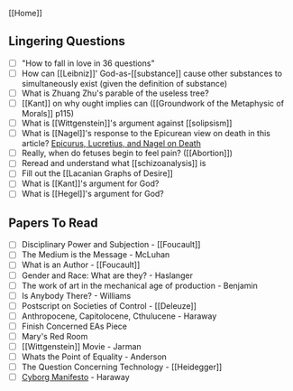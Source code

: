 [[Home]]
## Lingering Questions

- [ ] "How to fall in love in 36 questions"
- [ ] How can [[Leibniz]]' God-as-[[substance]] cause other substances to simultaneously exist (given the definition of substance)
- [ ] What is Zhuang Zhu's parable of the useless tree?
- [ ] [[Kant]] on why ought implies can ([[Groundwork of the Metaphysic of Morals]] p115)
- [ ] What is [[Wittgenstein]]'s argument against [[solipsism]]
- [ ] What is [[Nagel]]'s response to the Epicurean view on death in this article? [Epicurus, Lucretius, and Nagel on Death](https://www.youtube.com/watch?v=m82E4igqjEw)
- [ ] Really, when do fetuses begin to feel pain? ([[Abortion]])
- [ ] Reread and understand what [[schizoanalysis]] is
- [ ] Fill out the [[Lacanian Graphs of Desire]]
- [ ] What is [[Kant]]'s argument for God?
- [ ] What is [[Hegel]]'s argument for God?

## Papers To Read

- [ ] Disciplinary Power and Subjection - [[Foucault]]
- [ ] The Medium is the Message - McLuhan
- [ ] What is an Author - [[Foucault]]
- [ ] Gender and Race: What are they? - Haslanger
- [ ] The work of art in the mechanical age of production - Benjamin
- [ ] Is Anybody There? - Williams
- [ ] Postscript on Societies of Control - [[Deleuze]]
- [ ] Anthropocene, Capitolocene, Cthulucene - Haraway
- [ ] Finish Concerned EAs Piece
- [ ] Mary's Red Room
- [ ] [[Wittgenstein]] Movie - Jarman
- [ ] Whats the Point of Equality - Anderson
- [ ] The Question Concerning Technology - [[Heidegger]]
- [ ] [Cyborg Manifesto](https://theanarchistlibrary.org/library/donna-haraway-a-cyborg-manifesto) - Haraway